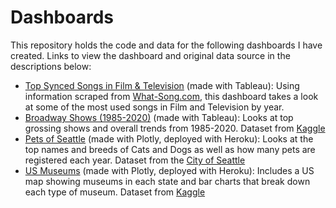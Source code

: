 # Dashboards
This repository holds the code and data for the following dashboards I have created. Links to view the dashboard and original data source in the descriptions below:
- [Top Synced Songs in Film & Television](https://public.tableau.com/views/TopSongsinFilmTelevision/Dashboard1?:display_count=y&publish=yes&:origin=viz_share_link) (made with Tableau): Using information scraped from [What-Song.com](https://what-song.com), this dashboard takes a look at some of the most used songs in Film and Television by year. 
- [Broadway Shows (1985-2020)](https://public.tableau.com/views/BroadwayShows1985-2020/Dashboard1?:display_count=y&publish=yes&:origin=viz_share_link) (made with Tableau): Looks at top grossing shows and overall trends from 1985-2020. Dataset from [Kaggle](https://www.kaggle.com/jessemostipak/broadway-weekly-grosses)
- [Pets of Seattle](https://sc-seattle-dogs.herokuapp.com/) (made with Plotly, deployed with Heroku): Looks at the top names and breeds of Cats and Dogs as well as how many pets are registered each year. Dataset from the [City of Seattle](https://data.seattle.gov/Community/Seattle-Pet-Licenses/jguv-t9rb)
- [US Museums](https://sc-museum-app.herokuapp.com/) (made with Plotly, deployed with Heroku): Includes a US map showing museums in each state and bar charts that break down each type of museum. Dataset from [Kaggle](https://www.kaggle.com/imls/museum-directory)

